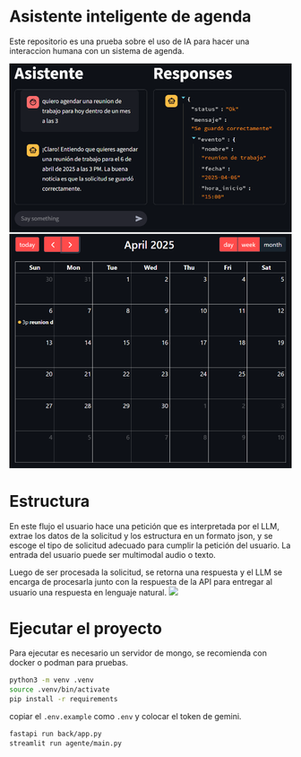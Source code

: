 # Asistente inteligente de agenda

Este repositorio es una prueba sobre el uso de IA para hacer una interaccion humana con un sistema de agenda.

<img src="docs/chat.png"/>
<img src="docs/calendario.png"/>

# Estructura

En este flujo el usuario hace una petición que es interpretada por el LLM, extrae los datos de la solicitud y los estructura en un formato json, y se escoge el tipo de solicitud adecuado para cumplir la petición del usuario. La entrada del usuario puede ser multimodal audio o texto.

Luego de ser procesada la solicitud, se retorna una respuesta y el LLM se encarga de procesarla junto con la respuesta de la API para entregar al usuario una respuesta en lenguaje natural.
<img src="docs/Diagrama sin título.drawio.png"></img>

# Ejecutar el proyecto
Para ejecutar es necesario un servidor de mongo, se recomienda con docker o podman para pruebas.
```sh
python3 -m venv .venv
source .venv/bin/activate
pip install -r requirements
```

copiar el ``.env.example`` como ``.env`` y colocar el token de gemini.

```sh
fastapi run back/app.py
streamlit run agente/main.py
```